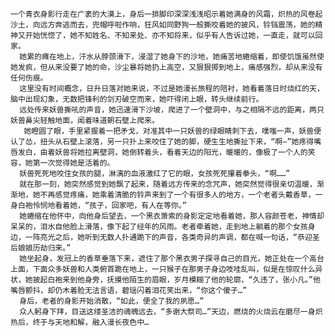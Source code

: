     一个青衣身影行走在广袤的大漠上，身后一排脚印深深浅浅昭示着她满身的风霜，炽热的风卷起沙土，向远方奔逃而去，兜帽呼啦作响，狂风如同野狗一般撕咬着她的披风，铃铛震荡，她的精神又开始恍惚了，她不知姓名、不知来处、亦不知将来，似乎有人告诉过她，一直走，就可以回家。
      她累的瘫在地上，汗水从脖颈滑下，浸湿了她身下的沙地，她痛苦地蜷缩着，即使饥饿虽然使她发疯，但从来没要了她的命，沙尘暴将她扔上高空，又狠狠掷到地上，痛感强烈，却从来没有任何伤痕。
      这里没有时间概念，日升日落对她来说，不过是她漫长旅程的陪衬，她看着落日时烧红的天，脑中出现幻象，无数把锋利的剑刃破空而来，她吓得闭上眼，转头继续前行。
      远处传来妖兽撕吼的声音，她迅速滑下沙坡，爬进了一个壁洞中，与之相隔不远的距离，两只妖兽鼻尖轻触地面，闻着味道朝石壁上爬来。
       她瞪圆了眼，手里紧握着一把矛戈，对准其中一只妖兽的绿眼睛刺下去，噗嗤一声，妖兽便认了怂，扭头从石壁上滚落，另一只扑上来咬住了她的脚，硬生生地撕扯下来，“啊—”她疼得嘴唇发白，由着妖兽将她拉离壁洞，她倒转着头，看着天边的阳光，暖暖的，像极了一个人的笑容，她第一次觉得她是活着的。
      妖兽死死地咬住女孩的腿，淋漓的血液激红了它的眼，女孩死死攥着拳头，“啊……”
      就在那一刻，她突然感觉到她飘了起来，随着远方传来的念咒声，她突然觉得很亲切温暖，渐渐地，她不再感觉疼痛，她乘着清脆的铃声来到了一个有很多人的地方，一个老者头戴香草，一身白袍怜悯地看着她，“孩子，回家吧，有人在等你。”
      她蜷缩在他怀中，向他身后望去，一个黑衣萧索的身影定定地看着她，那人容颜苍老，神情却呆呆的，泪水自他脸上滑落，像下起了经年的风雨。老者牵着她，走到地上躺着的那个女孩身边，一阵亮光之后，她听到无数人扑通跪下的声音，各类奇异的声调，都在喊一句话，“恭迎圣后娘娘历劫归来。”
      她坐起身，发冠上的香草垂落下来，遮住了那个黑衣男子探寻自己的目光，她正处在一个高台上面，下面众多妖兽和人类俯首跪在地上，一只猴子在那男子身边吱哇乱叫，似是在惊叹什么异状，她披起白袍来到他身旁，抚摸他陌生的眉眼，岁月模糊了他的轮廓，“久违了，张小凡。”他嘴唇颤抖，却仍木着脸无法言语，碧瑶闪着泪花笑出来，“你这个傻子…”
      身后，老者的身影开始消散，“如此，便全了我的夙愿…”
      众人躬身下拜，目送这缕圣洁的魂魄远去，“多谢大祭司…”天边，燃烧的火烧云在磨尽一身炽热后，终于与天地和解，融入漫长夜色中…
